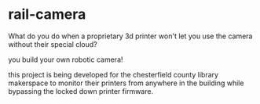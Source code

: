 # rail-camera

What do you do when a proprietary 3d printer won't let you use the camera without their special cloud? 

you build your own robotic camera! 

this project is being developed for the chesterfield county library makerspace to monitor their printers from anywhere in the building while
bypassing the locked down printer firmware.
